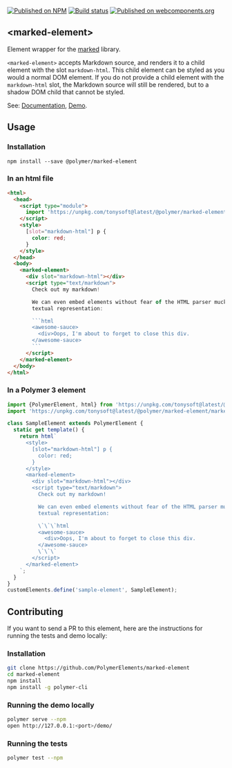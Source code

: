 [![Published on NPM](https://img.shields.io/npm/v/@polymer/marked-element.svg)](https://www.npmjs.com/package/@polymer/marked-element)
[![Build status](https://travis-ci.org/PolymerElements/marked-element.svg?branch=master)](https://travis-ci.org/PolymerElements/marked-element)
[![Published on webcomponents.org](https://img.shields.io/badge/webcomponents.org-published-blue.svg)](https://webcomponents.org/element/@polymer/marked-element)

## &lt;marked-element&gt;

Element wrapper for the [marked](https://github.com/chjj/marked) library.

`<marked-element>` accepts Markdown source, and renders it to a child
element with the slot `markdown-html`. This child element can be styled
as you would a normal DOM element. If you do not provide a child element
with the `markdown-html` slot, the Markdown source will still be rendered,
but to a shadow DOM child that cannot be styled.

See: [Documentation](https://www.webcomponents.org/element/@polymer/marked-element),
  [Demo](https://www.webcomponents.org/element/@polymer/marked-element/demo/demo/index.html).

## Usage

### Installation
```
npm install --save @polymer/marked-element
```

### In an html file
```html
<html>
  <head>
    <script type="module">
      import 'https://unpkg.com/tonysoft@latest/@polymer/marked-element/marked-element.js';
    </script>
    <style>
      [slot="markdown-html"] p {
        color: red;
      }
    </style>
  </head>
  <body>
    <marked-element>
      <div slot="markdown-html"></div>
      <script type="text/markdown">
        Check out my markdown!

        We can even embed elements without fear of the HTML parser mucking up their
        textual representation:

        ```html
        <awesome-sauce>
          <div>Oops, I'm about to forget to close this div.
        </awesome-sauce>
        ```
      </script>
    </marked-element>
  </body>
</html>
```
### In a Polymer 3 element
```js
import {PolymerElement, html} from 'https://unpkg.com/tonysoft@latest/@polymer/polymer';
import 'https://unpkg.com/tonysoft@latest/@polymer/marked-element/marked-element.js';

class SampleElement extends PolymerElement {
  static get template() {
    return html`
      <style>
        [slot="markdown-html"] p {
          color: red;
        }
      </style>
      <marked-element>
        <div slot="markdown-html"></div>
        <script type="text/markdown">
          Check out my markdown!

          We can even embed elements without fear of the HTML parser mucking up their
          textual representation:

          \`\`\`html
          <awesome-sauce>
            <div>Oops, I'm about to forget to close this div.
          </awesome-sauce>
          \`\`\`
        </script>
      </marked-element>
    `;
  }
}
customElements.define('sample-element', SampleElement);
```

## Contributing
If you want to send a PR to this element, here are
the instructions for running the tests and demo locally:

### Installation
```sh
git clone https://github.com/PolymerElements/marked-element
cd marked-element
npm install
npm install -g polymer-cli
```

### Running the demo locally
```sh
polymer serve --npm
open http://127.0.0.1:<port>/demo/
```

### Running the tests
```sh
polymer test --npm
```